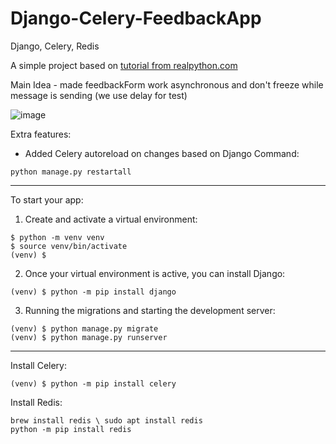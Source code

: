 # Django-Celery-FeedbackApp

Django, Celery, Redis

A simple project based on [tutorial from realpython.com](https://realpython.com/asynchronous-tasks-with-django-and-celery/)

Main Idea - made feedbackForm work asynchronous and don't freeze while message is sending (we use delay for test)

![image](https://user-images.githubusercontent.com/52755167/200572596-208cb8d3-ab09-4e65-bf2c-ff2b582062f4.png)


Extra features:

- Added Celery autoreload on changes based on Django Command:

```shell
python manage.py restartall
```
---
To start your app:

1. Create and activate a virtual environment:
```shell
$ python -m venv venv
$ source venv/bin/activate
(venv) $
```
2. Once your virtual environment is active, you can install Django:
```shell
(venv) $ python -m pip install django
```
3. Running the migrations and starting the development server:
```shell
(venv) $ python manage.py migrate
(venv) $ python manage.py runserver
```

---
Install Celery:
```shell
(venv) $ python -m pip install celery
```
Install Redis:
```shell
brew install redis \ sudo apt install redis
python -m pip install redis
```






